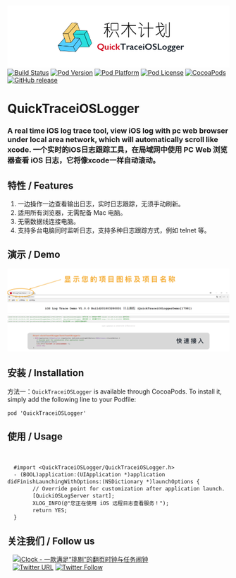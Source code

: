 ![logo](logo.png)
[![Build Status](http://img.shields.io/travis/pcjbird/QuickTraceiOSLogger/master.svg?style=flat)](https://travis-ci.org/pcjbird/QuickTraceiOSLogger)
[![Pod Version](http://img.shields.io/cocoapods/v/QuickTraceiOSLogger.svg?style=flat)](http://cocoadocs.org/docsets/QuickTraceiOSLogger/)
[![Pod Platform](http://img.shields.io/cocoapods/p/QuickTraceiOSLogger.svg?style=flat)](http://cocoadocs.org/docsets/QuickTraceiOSLogger/)
[![Pod License](http://img.shields.io/cocoapods/l/QuickTraceiOSLogger.svg?style=flat)](https://www.apache.org/licenses/LICENSE-2.0.html)
[![CocoaPods](https://img.shields.io/cocoapods/at/QuickTraceiOSLogger.svg)](https://github.com/pcjbird/QuickTraceiOSLogger)
[![GitHub release](https://img.shields.io/github/release/pcjbird/QuickTraceiOSLogger.svg)](https://github.com/pcjbird/QuickTraceiOSLogger/releases)

# QuickTraceiOSLogger
### A real time iOS log trace tool, view iOS log with pc web browser under local area network, which will automatically scroll like xcode. 一个实时的iOS日志跟踪工具，在局域网中使用 PC Web 浏览器查看 iOS 日志，它将像xcode一样自动滚动。

## 特性 / Features

1. 一边操作一边查看输出日志，实时日志跟踪，无须手动刷新。
2. 适用所有浏览器，无需配备 Mac 电脑。
3. 无需数据线连接电脑。
4. 支持多台电脑同时监听日志，支持多种日志跟踪方式，例如 telnet 等。

## 演示 / Demo

<p align="center"><img src="demo.jpg" title="demo"></p>

##  安装 / Installation

方法一：`QuickTraceiOSLogger` is available through CocoaPods. To install it, simply add the following line to your Podfile:

```
pod 'QuickTraceiOSLogger'
```

## 使用 / Usage
  
```
  #import <QuickTraceiOSLogger/QuickTraceiOSLogger.h> 
  - (BOOL)application:(UIApplication *)application didFinishLaunchingWithOptions:(NSDictionary *)launchOptions {
        // Override point for customization after application launch.
        [QuickiOSLogServer start];
        XLOG_INFO(@"您正在使用 iOS 远程日志查看服务！");
        return YES;
  }
```


## 关注我们 / Follow us
  
<a href="https://itunes.apple.com/cn/app/iclock-一款满足-挑剔-的翻页时钟与任务闹钟/id1128196970?pt=117947806&ct=com.github.pcjbird.QuickTraceiOSLogger&mt=8"><img src="https://github.com/pcjbird/AssetsExtractor/raw/master/iClock.gif" width="400" title="iClock - 一款满足“挑剔”的翻页时钟与任务闹钟"></a>    
  
[![Twitter URL](https://img.shields.io/twitter/url/http/shields.io.svg?style=social)](https://twitter.com/intent/tweet?text=https://github.com/pcjbird/QuickTraceiOSLogger)
[![Twitter Follow](https://img.shields.io/twitter/follow/pcjbird.svg?style=social)](https://twitter.com/pcjbird)

